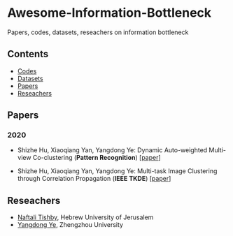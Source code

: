 # Awesome-Information-Bottleneck
Papers, codes, datasets, reseachers on information bottleneck

## Contents
* [Codes](#codes)
* [Datasets](#datasets)
* [Papers](#papers)
* [Reseachers](#reseachers)


## Papers

### 2020


- <a name=""></a> Shizhe Hu, Xiaoqiang Yan, Yangdong Ye: Dynamic Auto-weighted Multi-view Co-clustering (**Pattern Recognition**) [[paper](https://www.sciencedirect.com/science/article/pii/S0031320319304029)]

- <a name=""></a> Shizhe Hu, Xiaoqiang Yan, Yangdong Ye: Multi-task Image Clustering through Correlation Propagation (**IEEE TKDE**) [[paper](https://ieeexplore.ieee.org/document/8812907)]


## Reseachers
* [Naftali Tishby](http://people.eecs.berkeley.edu/~cbfinn/), Hebrew University of Jerusalem
* [Yangdong Ye](http://www5.zzu.edu.cn/mlis/Home.htm), Zhengzhou University
